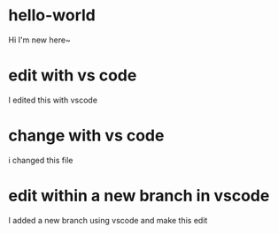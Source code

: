 # hello-world
Hi I'm new here~
# edit with vs code
I edited this with vscode
# change with vs code
i changed this file

# edit within a new branch in vscode
I added a new branch using vscode and make this edit 

